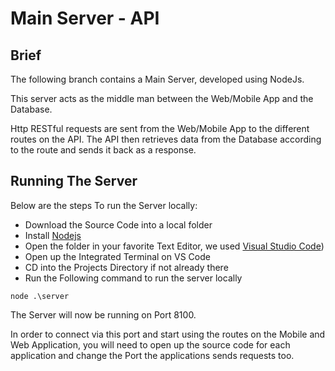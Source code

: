 # Main Server - API

## Brief
The following branch contains a Main Server, developed using NodeJs. 

This server acts as the middle man between the Web/Mobile App and the Database.

Http RESTful requests are sent from the Web/Mobile App to the different routes on the API. The API then retrieves data from the Database according to the route and sends it back as a response.

## Running The Server
Below are the steps To run the Server locally:

* Download the Source Code into a local folder
* Install [Nodejs](https://nodejs.org/en/)
* Open the folder in your favorite Text Editor, we used [Visual Studio Code](https://code.visualstudio.com/download))
* Open up the Integrated Terminal on VS Code
* CD into the Projects Directory if not already there
* Run the Following command to run the server locally
```
node .\server
```

The Server will now be running on Port 8100. 

In order to connect via this port and start using the routes on the Mobile and Web Application, you will need to open up the source code for each application and change the Port the applications sends requests too.
